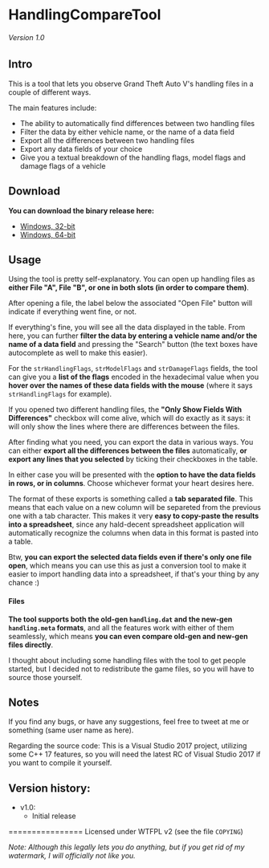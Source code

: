 # HandlingCompareTool
###### _Version 1.0_

## Intro

This is a tool that lets you observe Grand Theft Auto V's handling files in a couple of different ways.

The main features include:

  * The ability to automatically find differences between two handling files
  * Filter the data by either vehicle name, or the name of a data field
  * Export all the differences between two handling files
  * Export any data fields of your choice
  * Give you a textual breakdown of the handling flags, model flags and damage flags of a vehicle

## Download

**You can download the binary release here:**

  * [Windows, 32-bit](https://raw.githubusercontent.com/adam10603/HandlingCompareTool/master/bin/HandlingCompareTool_x86.zip)
  * [Windows, 64-bit](https://raw.githubusercontent.com/adam10603/HandlingCompareTool/master/bin/HandlingCompareTool_x64.zip)

## Usage

Using the tool is pretty self-explanatory. You can open up handling files as **either File "A", File "B", or one in both slots (in order to compare them)**.

After opening a file, the label below the associated "Open File" button will indicate if everything went fine, or not.

If everything's fine, you will see all the data displayed in the table. From here, you can further **filter the data by entering a vehicle name and/or the name of a data field** and pressing the "Search" button (the text boxes have autocomplete as well to make this easier).

For the `strHandlingFlags`, `strModelFlags` and `strDamageFlags` fields, the tool can give you a **list of the flags** encoded in the hexadecimal value when you **hover over the names of these data fields with the mouse** (where it says `strHandlingFlags` for example).

If you opened two different handling files, the **"Only Show Fields With Differences"** checkbox will come alive, which will do exactly as it says: it will only show the lines where there are differences between the files.

After finding what you need, you can export the data in various ways. You can either **export all the differences between the files** automatically, **or export any lines that you selected** by ticking their checkboxes in the table.

In either case you will be presented with the **option to have the data fields in rows, or in columns**. Choose whichever format your heart desires here.

The format of these exports is something called a **tab separated file**. This means that each value on a new column will be separeted from the previous one with a tab character. This makes it very **easy to copy-paste the results into a spreadsheet**, since any hald-decent spreadsheet application will automatically recognize the columns when data in this format is pasted into a table.

Btw, **you can export the selected data fields even if there's only one file open**, which means you can use this as just a conversion tool to make it easier to import handling data into a spreadsheet, if that's your thing by any chance :)

#### Files

**The tool supports both the old-gen `handling.dat` and the new-gen `handling.meta` formats**, and all the features work with either of them seamlessly, which means **you can even compare old-gen and new-gen files directly**.

I thought about including some handling files with the tool to get people started, but I decided not to redistribute the game files, so you will have to source those yourself.

## Notes

If you find any bugs, or have any suggestions, feel free to tweet at me or something (same user name as here).

Regarding the source code:
This is a Visual Studio 2017 project, utilizing some C++ 17 features, so you will need the latest RC of Visual Studio 2017 if you want to compile it yourself.

## Version history:

* v1.0:
  * Initial release

================
Licensed under WTFPL v2 (see the file `COPYING`)

_Note: Although this legally lets you do anything, but if you get rid of my watermark, I will officially not like you._
